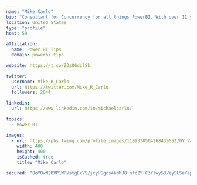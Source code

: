 ```yaml
---
name: "Mike Carlo"
bio: "Consultant for Concurrency for all things PowerBI. With over 11 years of data experience I'm making waves by deploying PowerBI into local Milwaukee Companies."
location: United States
type: "profile"
heat: 50

affiliation:
  name: Power BI Tips
  domain: powerbi.tips

website: https://t.co/Z3zO6dilSk

twitter:
  username: Mike_R_Carlo
  url: https://twitter.com/Mike_R_Carlo
  followers: 2044

linkedin:
  url: https://www.linkedin.com/in/michaelcarlo/

topics:
  - Power BI

images:
  - url: https://pbs.twimg.com/profile_images/1109338504268439552/OY_Va867_400x400.jpg
    width: 400
    height: 400
    isCached: true
    title: "Mike Carlo"

secured: "BoYOwN2BVP1WRVstgExVS/jcyHGgcs4kdMJ8+ntcZ5+C3Ylwy53VeySLSeYap33iM+szfhQhJRV4rVq6R/r5a3O5k/hrE4xm0222c990tg/qLF3ef7z77uGJGKuM3nt0UmS6AmBaavgwg3IXybI7dIoLzKZxnvUZUgXvRZM6303C/nr4UwINnN9IyifQ7Yf69LK6+DZxXrGkGFyYH5z4TsnZgK7jk6bGkLg8t9PJpCQ7CnPL/xUo6g43fo7uLLk800sfk2UZZ5wPRcQxtxpXDuEhYfX+eF/bVdtxsRjgu9nOLC3XdT9uOJ05BCHoPdwr2SnrMzN7mEGquL352UnPWA+rSPcg+qqTG0zaO31V4C81DIitAt8dQaC4bM0RepeQGKY65Oe/+tIBYGlg6htm1LkSYDTVW9jHkQ7mxSnHbOY=;/pxV0oIONcDXn9nmrUklSw=="
---
```


